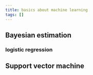 ```yaml
---
title: basics about machine learning
tags: []
---
```


## Bayesian estimation ##

### logistic regression ###

## Support vector machine ##


